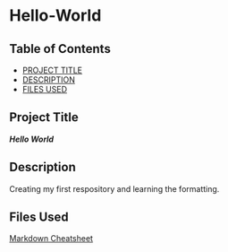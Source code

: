 # Hello-World
## Table of Contents

- [PROJECT TITLE](#Project-Title)
- [DESCRIPTION](#Description)
- [FILES USED](#Files-Used)

## Project Title

***Hello World***

## Description

Creating my first respository and learning the formatting.

## Files Used

[Markdown Cheatsheet](https://www.markdownguide.org/cheat-sheet/)

